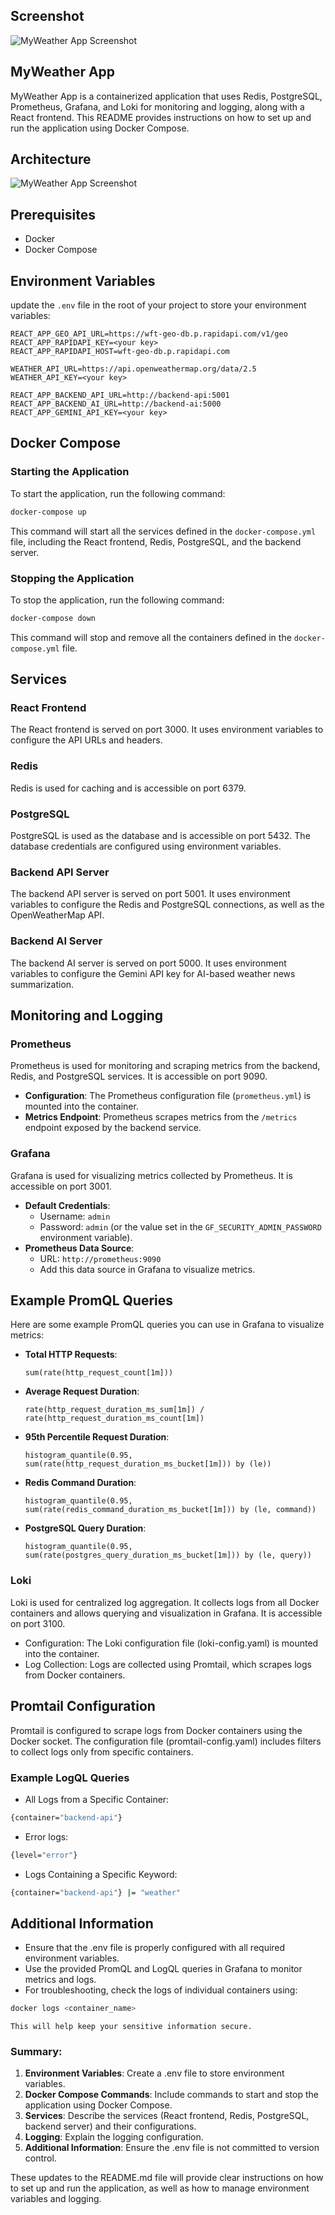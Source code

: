 ## Screenshot

![MyWeather App Screenshot](./assets/screenshot2.png)

## MyWeather App

MyWeather App is a containerized application that uses Redis, PostgreSQL, Prometheus, Grafana, and Loki for monitoring and logging, along with a React frontend. This README provides instructions on how to set up and run the application using Docker Compose.

## Architecture

![MyWeather App Screenshot](./assets/myweather-app-architecture.png)

## Prerequisites

- Docker
- Docker Compose

## Environment Variables

update the `.env` file in the root of your project to store your environment variables:

```plaintext
REACT_APP_GEO_API_URL=https://wft-geo-db.p.rapidapi.com/v1/geo
REACT_APP_RAPIDAPI_KEY=<your key>
REACT_APP_RAPIDAPI_HOST=wft-geo-db.p.rapidapi.com

WEATHER_API_URL=https://api.openweathermap.org/data/2.5
WEATHER_API_KEY=<your key>

REACT_APP_BACKEND_API_URL=http://backend-api:5001
REACT_APP_BACKEND_AI_URL=http://backend-ai:5000
REACT_APP_GEMINI_API_KEY=<your key>
```

## Docker Compose

### Starting the Application

To start the application, run the following command:

```bash
docker-compose up
```

This command will start all the services defined in the `docker-compose.yml` file, including the React frontend, Redis, PostgreSQL, and the backend server.

### Stopping the Application

To stop the application, run the following command:

```bash
docker-compose down
```

This command will stop and remove all the containers defined in the `docker-compose.yml` file.

## Services

### React Frontend

The React frontend is served on port 3000. It uses environment variables to configure the API URLs and headers.

### Redis

Redis is used for caching and is accessible on port 6379.

### PostgreSQL

PostgreSQL is used as the database and is accessible on port 5432. The database credentials are configured using environment variables.

### Backend API Server

The backend API server is served on port 5001. It uses environment variables to configure the Redis and PostgreSQL connections, as well as the OpenWeatherMap API.

### Backend AI Server
The backend AI server is served on port 5000. It uses environment variables to configure the Gemini API key for AI-based weather news summarization.

## Monitoring and Logging

### Prometheus

Prometheus is used for monitoring and scraping metrics from the backend, Redis, and PostgreSQL services. It is accessible on port 9090.

- **Configuration**: The Prometheus configuration file (`prometheus.yml`) is mounted into the container.
- **Metrics Endpoint**: Prometheus scrapes metrics from the `/metrics` endpoint exposed by the backend service.

### Grafana

Grafana is used for visualizing metrics collected by Prometheus. It is accessible on port 3001.

- **Default Credentials**:
  - Username: `admin`
  - Password: `admin` (or the value set in the `GF_SECURITY_ADMIN_PASSWORD` environment variable).
- **Prometheus Data Source**:
  - URL: `http://prometheus:9090`
  - Add this data source in Grafana to visualize metrics.

## Example PromQL Queries

Here are some example PromQL queries you can use in Grafana to visualize metrics:

- **Total HTTP Requests**:
  ```promql
  sum(rate(http_request_count[1m]))
  ```

- **Average Request Duration**:
  ```promql
  rate(http_request_duration_ms_sum[1m]) / rate(http_request_duration_ms_count[1m])
  ```

- **95th Percentile Request Duration**:
  ```promql
  histogram_quantile(0.95, sum(rate(http_request_duration_ms_bucket[1m])) by (le))
  ```

- **Redis Command Duration**:
  ```promql
  histogram_quantile(0.95, sum(rate(redis_command_duration_ms_bucket[1m])) by (le, command))
  ```

- **PostgreSQL Query Duration**:
  ```promql
  histogram_quantile(0.95, sum(rate(postgres_query_duration_ms_bucket[1m])) by (le, query))
  ```
### Loki

Loki is used for centralized log aggregation. It collects logs from all Docker containers and allows querying and visualization in Grafana. It is accessible on port 3100.

* Configuration: The Loki configuration file (loki-config.yaml) is mounted into the container.
* Log Collection: Logs are collected using Promtail, which scrapes logs from Docker containers.

## Promtail Configuration

Promtail is configured to scrape logs from Docker containers using the Docker socket. The configuration file (promtail-config.yaml) includes filters to collect logs only from specific containers.

### Example LogQL Queries

* All Logs from a Specific Container:

```bash
{container="backend-api"}
```
* Error logs:
```bash
{level="error"}
```
* Logs Containing a Specific Keyword:
```bash
{container="backend-api"} |= "weather"
```
## Additional Information

* Ensure that the .env file is properly configured with all required environment variables.
* Use the provided PromQL and LogQL queries in Grafana to monitor metrics and logs.
* For troubleshooting, check the logs of individual containers using:
```bash
docker logs <container_name>
```

```
This will help keep your sensitive information secure.
```
### Summary:
1. **Environment Variables**: Create a .env file to store environment variables.
2. **Docker Compose Commands**: Include commands to start and stop the application using Docker Compose.
3. **Services**: Describe the services (React frontend, Redis, PostgreSQL, backend server) and their configurations.
4. **Logging**: Explain the logging configuration.
5. **Additional Information**: Ensure the .env file is not committed to version control.

These updates to the README.md file will provide clear instructions on how to set up and run the application, as well as how to manage environment variables and logging.

